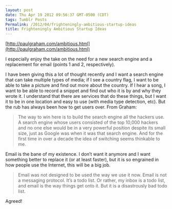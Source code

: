 ```yaml
---
layout: post
date: Thu Apr 19 2012 09:56:37 GMT-0500 (CDT)
tags: Tumblr Posts
Permalink: /2012/04/frighteningly-ambitious-startup-ideas
title: Frighteningly Ambitious Startup Ideas
---
```


[http://paulgraham.com/ambitious.html](http://paulgraham.com/ambitious.html)

I especially enjoy the take on the need for a new search engine and a replacement for email (points 1 and 2, respectively).

I have been giving this a lot of thought recently and I want a search engine that can take multiple types of media; if I see a country flag, I want to be able to take a picture and find out more about the country. If I hear a song, I want to be able to record a snippet and find out who it is by and why they wrote it. I understand that there are services that do these things, but I want it to be in one location and easy to use (with media type detection, etc). But the rub has always been how to get users over. From Graham:

> <span class="Apple-style-span">The way to win here is to build the search engine all the hackers use. A search engine whose users consisted of the top 10,000 hackers and no one else would be in a very powerful position despite its small size, just as Google was when it was that search engine. And for the first time in over a decade the idea of switching seems thinkable to me.</span>

Email is the bane of my existence. I don’t want it anymore and I want something better to replace it (or at least faster), but it is so engrained in how people use the Internet, this will be a big job.

> <span class="Apple-style-span">Email was not designed to be used the way we use it now. Email is not a messaging protocol. It’s a todo list. Or rather, my inbox is a todo list, and email is the way things get onto it. But it is a disastrously bad todo list.</span>

<span class="Apple-style-span">Agreed!</span>
